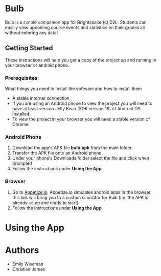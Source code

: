 # Bulb
Bulb is a simple companion app for Brightspace (c) D2L. Students can easiliy view upcoming course events and statistics on their grades all without entering any data! 

## Getting Started
These instructions will help you get a copy of the project up and running in your browser or android phone.

### Prerequisites
What things you need to install the software and how to install them

* A stable internet connection
* If you are using an Android phone to view the project you will need to have at least version Jelly Bean (SDK version 16) of Android OS installed.
* To view the project in your browser you will need a stable version of Chrome

### Android Phone
1. Download the app's APK file __**bulb.apk**__ from the main folder. 
2. Transfer the APK file onto an Android phone.
3. Under your phone's Downloads folder select the file and click when prompted
4. Follow the instructions under __**Using the App**__

### Browser
1. Go to [Appetize.io](https://appetize.io/app/7eqye0txq0cjhv3atn5a7r4vur). Appetize.io simulates android apps in the browser, this link will bring you to a custom simulator for Bulb (i.e. the APK is already setup and ready to start)
2. Follow the instructions under __**Using the App**__

# Using the App

# Authors
* Emily Wiseman
* Christian James

